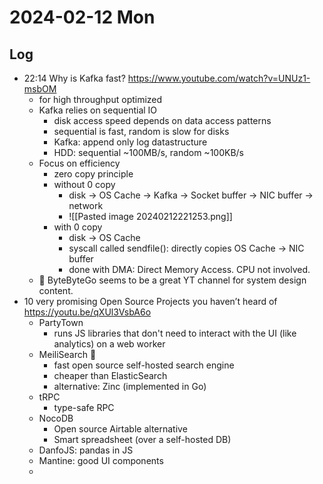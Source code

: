 # 2024-02-12 Mon

## Log

+ 22:14 Why is Kafka fast? https://www.youtube.com/watch?v=UNUz1-msbOM
	+ for high throughput optimized
	+ Kafka relies on sequential IO
		+ disk access speed depends on data access patterns
		+ sequential is fast, random is slow for disks
		+ Kafka: append only log datastructure
		+ HDD: sequential ~100MB/s, random ~100KB/s
	+ Focus on efficiency
		+ zero copy principle
		+ without 0 copy
			+ disk -> OS Cache -> Kafka -> Socket buffer -> NIC buffer -> network
			+ ![[Pasted image 20240212221253.png]]
		+ with 0 copy
			+ disk -> OS Cache
			+ syscall called sendfile(): directly copies OS Cache -> NIC buffer
			+ done with DMA: Direct Memory Access. CPU not involved.
	+ 📝 ByteByteGo seems to be a great YT channel for system design content.
+ 10 very promising Open Source Projects you haven’t heard of https://youtu.be/qXUl3VsbA6o
	+ PartyTown
		+ runs JS libraries that don't need to interact with the UI (like analytics) on a web worker
	+ MeiliSearch 🦀
		+ fast open source self-hosted search engine
		+ cheaper than ElasticSearch
		+ alternative: Zinc (implemented in Go)
	+ tRPC
		+ type-safe RPC
	+ NocoDB
		+ Open source Airtable alternative
		+ Smart spreadsheet (over a self-hosted DB)
	+ DanfoJS: pandas in JS
	+ Mantine: good UI components
	+ 